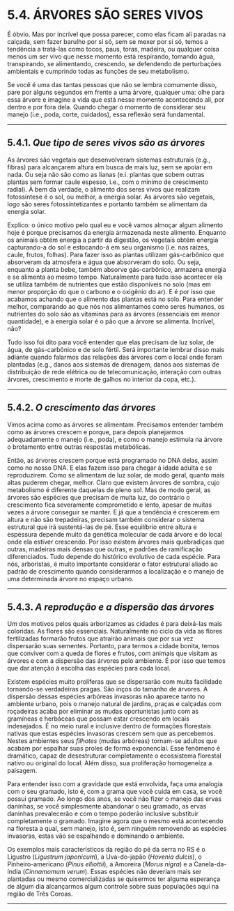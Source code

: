 # 5.4. **ÁRVORES SÃO SERES VIVOS**

É óbvio. Mas por incrível que possa parecer, como elas ficam ali paradas na calçada, sem fazer barulho por si só, sem se mexer por si só, temos a tendência a tratá-las como tocos, paus, toras, madeira, ou qualquer coisa menos um ser vivo que nesse momento está respirando, tomando água, transpirando, se alimentando, crescendo, se defendendo de perturbações ambientais e cumprindo todas as funções de seu metabolismo.  

Se você é uma das tantas pessoas que não se lembra comumente disso, pare por alguns segundos em frente a uma árvore, qualquer uma: olhe para essa árvore e imagine a vida que está nesse momento acontecendo ali, por dentro e por fora dela. Quando chegar o momento de considerar seu manejo (i.e., poda, corte, cuidados), essa reflexão será fundamental.

---

## 5.4.1. ***Que tipo de seres vivos são as árvores***

As árvores são vegetais que desenvolveram sistemas estruturais (e.g., fibras) para alcançarem altura em busca de mais luz, sem se apoiar em nada. Ou seja não são como as lianas (e.i. plantas que sobem outras plantas sem formar caule espesso, i.e., com o minimo de crescimento radial). À bem da verdade, o alimento dos seres vivos que realizam fotossíntese é o sol, ou melhor, a energia solar. As árvores são vegetais, logo são seres fotossintetizantes e portanto também se alimentam da energia solar.  

Explico: o único motivo pelo qual eu e você vamos almoçar algum alimento hoje é porque precisamos da energia armazenada neste alimento. Enquanto os animais obtém energia a partir da digestão, os vegetais obtém energia capturando-a do sol e estocando-á em seu organismo (i.e. nas raízes, caule, frutos, folhas). Para fazer isso as plantas utilizam gás-carbônico que absorveram da atmosfera e água que absorveram do solo. Ou seja, enquanto a planta bebe, também absorve gás-carbônico, armazena energia e se alimenta ao mesmo tempo. Naturalmente para tudo isso acontecer ela se utiliza também de nutrientes que estão disponíveis no solo (mas em menor proporção do que o carbono e o oxigênio do ar). E é por isso que acabamos achando que o alimento das plantas está no solo. Para entender melhor, comparando ao que nós nos alimentamos como seres humanos, os nutrientes do solo são as vitaminas para as árvores (essenciais em menor quantidade), e à energia solar é o pão que a árvore se alimenta. Incrível, não?

Tudo isso foi dito para você entender que elas precisam de luz solar, de água, de gás-carbônico e de solo fértil. Será importante lembrar disso mais adiante quando falarmos das relações das árvores com o local onde foram plantadas (e.g., danos aos sistemas de drenagem, danos aos sistemas de distribuição de rede elétrica ou de telecomunicação, interação com outras árvores, crescimento e morte de galhos no interior da copa, etc.).

---

## 5.4.2. ***O crescimento das árvores***

Vimos acima como as árvores se alimentam. Precisamos entender também como as árvores crescem e porque, para depois planejarmos adequadamente o manejo (i.e., poda), e como o manejo estimula na árvore o brotamento entre outras respostas metabólicas.

Então, as árvores crescem porque está programado no DNA delas, assim como no nosso DNA. E elas fazem isso para chegar à idade adulta e se reproduzirem. Como se alimentam de luz solar, de modo geral, quanto mais altas puderem chegar, melhor. Claro que existem árvores de sombra, cujo metabolismo é diferente daquelas de pleno sol. Mas de modo geral, as árvores são espécies que precisam de muita luz, do contrário o crescimento fica severamente comprometido e lento, apesar de muitas vezes a árvore conseguir se manter. E já que a tendência é crescerem em altura e não são trepadeiras, precisam também considerar o sistema estrutural que irá sustentá-las de pé. Esse equilíbrio entre altura e espessura depende muito da genética molecular de cada árvore e do local onde ela estiver crescendo. Por isso existem árvores mais quebradiças que outras, madeiras mais densas que outras, e padrões de ramificação diferenciados. Tudo depende do histórico evolutivo de cada espécie. Para nós, arboristas, é muito importante considerar o fator estrutural aliado ao padrão de crescimento quando considerarmos a localização e o manejo de uma determinada árvore no espaço urbano.

---

## 5.4.3. ***A reprodução e a dispersão das árvores***

Um dos motivos pelos quais arborizamos as cidades é para deixá-las mais coloridas. As flores são essenciais. Naturalmente no ciclo da vida as flores fertilizadas formarão frutos que atrairão animais que por sua vez dispersarão suas sementes. Portanto, para termos a cidade bonita, temos que conviver com a queda de flores e frutos, com animais que visitam as árvores e com a dispersão das árvores pelo ambiente. É por isso que temos que dar atenção à escolha das espécies para cada local.  

Existem espécies muito prolíferas que se dispersarão com muita facilidade tornando-se verdadeiras pragas. São inços do tamanho de árvores. A dispersão dessas espécies arbóreas invasoras não aparece tanto no ambiente urbano, pois o manejo natural de jardins, praças e calçadas com roçadeiras acaba por eliminar as mudas oportunistas junto com as gramíneas e herbáceas que possam estar crescendo em locais indesejados. É no meio rural e inclusive dentro de formações florestais nativas que estas espécies invasoras crescem sem que as percebemos. Nestes ambientes seus *filhotes* (mudas arbóreas) tornam-se adultos que acabam por espalhar suas proles de forma exponencial. Esse fenômeno é dramático, capaz de desestruturar completamente o ecossistema florestal nativo ou original do local. Além disso, sua proliferação homogeneíza a paisagem.  

Para entender isso com a gravidade que está envolvida, faça uma analogia com o seu gramado, isto é, com a grama que você cuida em casa, se você possui gramado. Ao longo dos anos, se você não fizer o manejo das ervas daninhas, se você simplesmente abandonar o seu gramado, as ervas daninhas prevalecerão e com o tempo poderão inclusive substituir completamente o gramado. Imagine agora que o mesmo está acontecendo na floresta a qual, sem manejo, isto é, sem ninguém removendo as espécies invasoras, estas vão se espalhando e dominando o ambiente.

Os exemplos mais característicos da região do pé da serra no RS é o Ligustro (*Ligustrum japonicum*), a Uva-do-japão (*Hovenia dulcis*), o Pinheiro-americano (*Pinus elliottii*), a Amoreira (*Morus nigra*) e a Canela-da-índia (*Cinnamomum verum*). Essas espécies não deveriam mais ser plantadas ou mesmo comercializadas se quisermos ter alguma esperança de algum dia alcançarmos algum controle sobre suas populações aqui na região de Três Coroas.  

---
